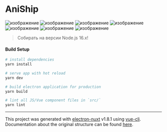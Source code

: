 # AniShip

![изображение](https://user-images.githubusercontent.com/80642969/232580261-4d5cd52c-0fc2-41a1-b7f9-de5929018ce7.png)
![изображение](https://user-images.githubusercontent.com/80642969/232579839-3b1ba5ad-feac-43f3-8347-01a386c4df8f.png)
![изображение](https://user-images.githubusercontent.com/80642969/232579947-ab3ddbbd-f19f-43ae-b1ac-7520b1433471.png)
![изображение](https://user-images.githubusercontent.com/80642969/232579746-0fbed659-3428-4300-8616-ef70b445fe22.png)
![изображение](https://user-images.githubusercontent.com/80642969/232580112-bb0857ee-2a56-4b03-a9a2-4250add03511.png)
![изображение](https://user-images.githubusercontent.com/80642969/232580527-d06f5bd3-2de0-49e1-a1e0-0deb16a290b6.png)
![изображение](https://user-images.githubusercontent.com/80642969/232580934-d07699e4-7e62-48f2-88e2-e4994431c7a1.png)

> Собирать на версии Node.js 16.x!

#### Build Setup

``` bash
# install dependencies
yarn install

# serve app with hot reload
yarn dev

# build electron application for production
yarn build

# lint all JS/Vue component files in `src/`
yarn lint

```

---

This project was generated with [electron-nuxt](https://github.com/michalzaq12/electron-nuxt) v1.8.1 using [vue-cli](https://github.com/vuejs/vue-cli). Documentation about the original structure can be found [here](https://github.com/michalzaq12/electron-nuxt/blob/master/README.md).
